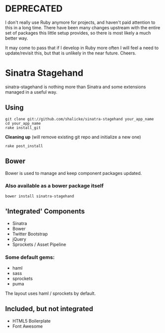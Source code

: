 # DEPRECATED

I don't really use Ruby anymore for projects, and haven't paid attention to this in a long time. There have been many changes upstream with the entire set of packages this little setup provides, so there is most likely a much better way.

It may come to pass that if I develop in Ruby more often I will feel a need to update/revisit this, but that is unlikely in the near future. Cheers.


# Sinatra Stagehand

sinatra-stagehand is nothing more than Sinatra and some extensions managed in a useful way.

## Using
    
    git clone git://github.com/shalicke/sinatra-stagehand your_app_name
    cd your_app_name
    rake install_git

**Cleaning up** (will remove existing git repo and initialize a new one)

    rake post_install

## Bower
Bower is used to manage and keep component packages updated.

### Also available as a bower package itself

    bower install sinatra-stagehand


## 'Integrated' Components

* Sinatra
* Bower
* Twitter Bootstrap
* jQuery
* Sprockets / Asset Pipeline 

### Some default gems:
* haml
* sass
* sprockets
* puma

The layout uses haml / sprockets by default.

## Included, but not integrated
* HTML5 Boilerplate
* Font Awesome

